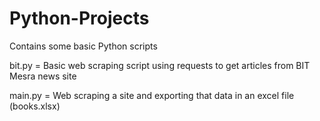 # Python-Projects
Contains some basic Python scripts

bit.py = Basic web scraping script using requests to get articles from BIT Mesra news site

main.py = Web scraping a site and exporting that data in an excel file (books.xlsx)

